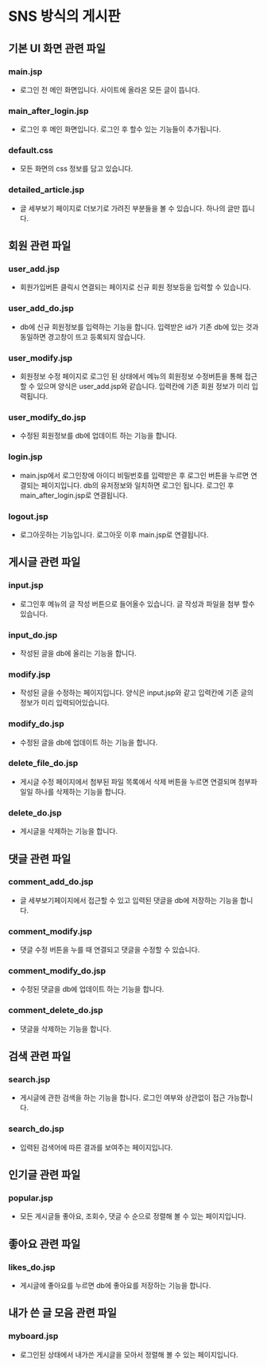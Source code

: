 SNS 방식의 게시판
=================

기본 UI 화면 관련 파일
-----------------
### main.jsp 
  - 로그인 전 메인 화면입니다. 사이트에 올라온 모든 글이 뜹니다.
### main_after_login.jsp 
  - 로그인 후 메인 화면입니다. 로그인 후 할수 있는 기능들이 추가됩니다.
### default.css 
  - 모든 화면의 css 정보를 담고 있습니다.
### detailed_article.jsp 
  - 글 세부보기 페이지로 더보기로 가려진 부분들을 볼 수 있습니다. 하나의 글만 뜹니다.

회원 관련 파일
-------------
### user_add.jsp 
- 회원가입버튼 클릭시 연결되는 페이지로 신규 회원 정보등을 입력할 수 있습니다.
### user_add_do.jsp 
- db에 신규 회원정보를 입력하는 기능을 합니다. 입력받은 id가 기존 db에 있는 것과 동일하면 경고창이 뜨고 등록되지 않습니다.
### user_modify.jsp 
- 회원정보 수정 페이지로 로그인 된 상태에서 메뉴의 회원정보 수정버튼을 통해 접근할 수 있으며 양식은 user_add.jsp와 같습니다. 입력칸에 기존 회원 정보가 미리 입력됩니다. 
### user_modify_do.jsp 
- 수정된 회원정보를 db에 업데이트 하는 기능을 합니다.
### login.jsp 
- main.jsp에서 로그인창에 아이디 비밀번호를 입력받은 후 로그인 버튼을 누르면 연결되는 페이지입니다. db의 유저정보와 일치하면 로그인 됩니다. 로그인 후 main_after_login.jsp로 연결됩니다.
### logout.jsp 
- 로그아웃하는 기능입니다. 로그아웃 이후 main.jsp로 연결됩니다.

게시글 관련 파일
-------------
### input.jsp 
- 로그인후 메뉴의 글 작성 버튼으로 들어올수 있습니다. 글 작성과 파일을 첨부 할수 있습니다.
### input_do.jsp 
- 작성된 글을 db에 올리는 기능을 합니다. 
### modify.jsp 
- 작성된 글을 수정하는 페이지입니다. 양식은 input.jsp와 같고 입력칸에 기존 글의 정보가 미리 입력되어있습니다.
### modify_do.jsp 
- 수정된 글을 db에 업데이트 하는 기능을 합니다.
### delete_file_do.jsp 
- 게시글 수정 페이지에서 첨부된 파일 목록에서 삭제 버튼을 누르면 연결되며 첨부파일일 하나를 삭제하는 기능을 합니다. 
### delete_do.jsp 
- 게시글을 삭제하는 기능을 합니다.

댓글 관련 파일
------------
### comment_add_do.jsp 
- 글 세부보기페이지에서 접근할 수 있고 입력된 댓글을 db에 저장하는 기능을 합니다.
### comment_modify.jsp 
- 댓글 수정 버튼을 누를 때 연결되고 댓글을 수정할 수 있습니다.
### comment_modify_do.jsp 
- 수정된 댓글을 db에 업데이트 하는 기능을 합니다.
### comment_delete_do.jsp 
- 댓글을 삭제하는 기능을 합니다.

검색 관련 파일
---------------
### search.jsp 
- 게시글에 관한 검색을 하는 기능을 합니다. 로그인 여부와 상관없이 접근 가능합니다.
### search_do.jsp 
- 입력된 검색어에 따른 결과를 보여주는 페이지입니다.

인기글 관련 파일
---------------
### popular.jsp 
- 모든 게시글들 좋아요, 조회수, 댓글 수 순으로 정렬해 볼 수 있는 페이지입니다.

좋아요 관련 파일
---------------
### likes_do.jsp 
- 게시글에 좋아요를 누르면 db에 좋아요를 저장하는 기능을 합니다.

내가 쓴 글 모음 관련 파일
-------------------
### myboard.jsp 
- 로그인된 상태에서 내가쓴 게시글을 모아서 정렬해 볼 수 있는 페이지입니다.

